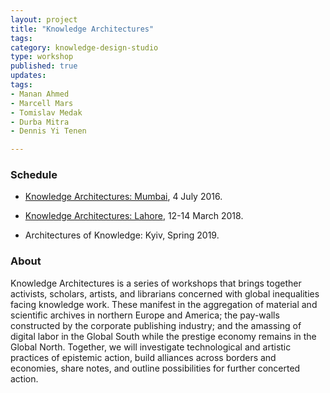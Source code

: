 ```yaml
---
layout: project
title: "Knowledge Architectures"
tags:
category: knowledge-design-studio
type: workshop
published: true
updates:
tags:
- Manan Ahmed
- Marcell Mars
- Tomislav Medak
- Durba Mitra
- Dennis Yi Tenen

---
```


### Schedule

- [Knowledge Architectures:
Mumbai](http://xpmethod.plaintext.in/events/dissent.html), 4 July 2016.

- [Knowledge Architectures:
Lahore](http://xpmethod.plaintext.in/events/lahore.html), 12-14 March 2018.

- Architectures of Knowledge: Kyiv, Spring 2019.

### About

Knowledge Architectures is a series of workshops that brings together
activists, scholars, artists, and librarians concerned with global
inequalities facing knowledge work. These manifest in the aggregation of
material and scientific archives in northern Europe and America; the pay-walls
constructed by the corporate publishing industry; and the amassing of digital
labor in the Global South while the prestige economy remains in the Global
North. Together, we will investigate technological and artistic practices of
epistemic action, build alliances across borders and economies, share notes,
and outline possibilities for further concerted action.
